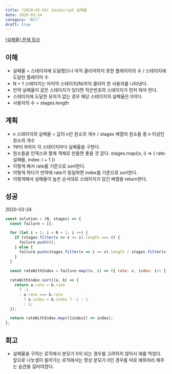 ```yaml
---
title: (2020-03-24) JavaScript 실패율
date: 2020-03-24
category: "All"
draft: true
---
```


[[실패율] 문제 링크](https://programmers.co.kr/learn/courses/30/lessons/42889)

## 이해

- 실패율 = 스테이지에 도달했으나 아직 클리어하지 못한 플레이어의 수 / 스테이지에 도달한 플레이어 수
- N + 1 스테이지는 마지막 스테이지(N)까지 클리어 한 사용자를 나타낸다.
- 만약 실패율이 같은 스테이지가 있다면 작은번호의 스테이지가 먼저 와야 한다.
- 스테이지에 도달한 유저가 없는 경우 해당 스테이지의 실패율은 0이다.
- 사용자의 수 = stages.length

## 계획

- n 스테이지의 실패율 = 값이 n인 원소의 개수 / stages 배열의 원소들 중 n 이상인 원소의 개수
- 1부터 N까지 각 스테이지마다 실패율을 구한다.
- 원소들을 인덱스와 함께 객체로 만들면 좋을 것 같다. stages.map((v, i) => { rate: 실패율, index: i + 1 })
- 이렇게 해서 rate를 기준으로 sort한다.
- 이렇게 하다가 만약에 rate가 동일하면 index를 기준으로 sort한다.
- 이렇게해서 실패율이 높은 순서대로 스테이지가 담긴 배열을 return한다.

## 성공

2020-03-24

```javascript
const solution = (N, stages) => {
  const failure = [];

  for (let i = 1; i < N + 1; i ++) {
    if (stages.filter(v => v >= i).length === 0) {
      failure.push(0);
    } else {
      failure.push(stages.filter(v => i == v).length / stages.filter(v => v >= i).length);
    }
  }

  const rateWithIndex = failure.map((v, i) => ({ rate: v, index: i+1 }));
  
  rateWithIndex.sort((a, b) => {
    return a.rate > b.rate
      ? -1
      : a.rate === b.rate
        ? a.index < b.index ? -1 : 1
        : 1;
  });

  return rateWithIndex.map(({index}) => index);
};
```

## 회고

- 실패율을 구하는 로직에서 분모가 0이 되는 경우를 고려하지 않아서 애를 먹었다. 앞으로 나눗셈이 들어가는 로직에서는 항상 분모가 0인 경우를 따로 예외처리 해주는 습관을 길러야겠다.

